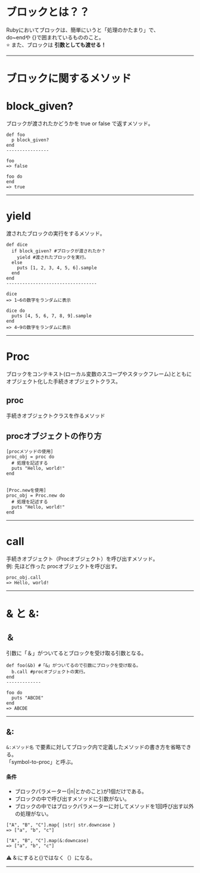# ブロックとは？？
Rubyにおいてブロックは、簡単にいうと「処理のかたまり」で、    
do~endや {}で囲まれているもののこと。    
⭐️ また、ブロックは **引数としても渡せる！**
***

# ブロックに関するメソッド
# block_given?
ブロックが渡されたかどうかを true or false で返すメソッド。
~~~
def foo
  p block_given?
end
----------------

foo
=> false

foo do
end
=> true
~~~
***

# yield
渡されたブロックの実行をするメソッド。
~~~
def dice
  if block_given? #ブロックが渡されたか？
    yield #渡されたブロックを実行。
  else
    puts [1, 2, 3, 4, 5, 6].sample
  end
end
----------------------------------

dice
=> 1~6の数字をランダムに表示

dice do
  puts [4, 5, 6, 7, 8, 9].sample
end
=> 4~9の数字をランダムに表示
~~~
***

# Proc
ブロックをコンテキスト(ローカル変数のスコープやスタックフレーム)とともにオブジェクト化した手続きオブジェクトクラス。

## proc
手続きオブジェクトクラスを作るメソッド

## procオブジェクトの作り方
~~~
[procメソッドの使用]
proc_obj = proc do
  # 処理を記述する
  puts "Hello, world!"
end


[Proc.newを使用]
proc_obj = Proc.new do
  # 処理を記述する
  puts "Hello, world!"
end
~~~
***

# call
手続きオブジェクト（Procオブジェクト）を呼び出すメソッド。    
例: 先ほど作った procオブジェクトを呼び出す。
~~~
proc_obj.call
=> Hello, world!
~~~
***

# & と &:
## ＆
引数に「＆」がついてるとブロックを受け取る引数となる。
~~~
def foo(&b) #「&」がついてるので引数にブロックを受け取る。
  b.call #procオブジェクトの実行。
end
-------------

foo do
  puts "ABCDE"
end
=> ABCDE
~~~
***

## &:
`&:メソッド名` で要素に対してブロック内で定義したメソッドの書き方を省略できる。    
「symbol-to-proc」と呼ぶ。

#### 条件
- ブロックパラメーター(|n|とかのこと)が1個だけである。
- ブロックの中で呼び出すメソッドに引数がない。
- ブロックの中ではブロックパラメーターに対してメソッドを1回呼び出す以外の処理がない。
~~~
["A", "B", "C"].map{ |str| str.downcase }
=> ["a", "b", "c"]

["A", "B", "C"].map(&:downcase)
=> ["a", "b", "c"]
~~~
⚠️ &:にすると{}ではなく（）になる。
***
